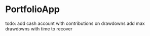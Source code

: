 # PortfolioApp
todo:
add cash account with contributions on drawdowns
add max drawdowns with time to recover